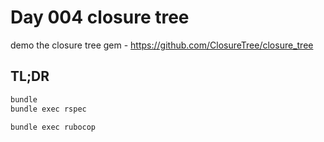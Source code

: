 # Day 004 closure tree

demo the closure tree gem - https://github.com/ClosureTree/closure_tree

## TL;DR

```bash
bundle
bundle exec rspec

bundle exec rubocop
```